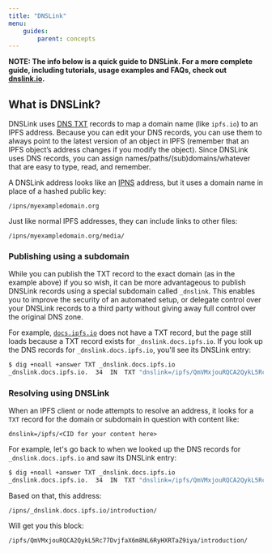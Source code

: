 ```yaml
---
title: "DNSLink"
menu:
    guides:
        parent: concepts
---
```


**NOTE: The info below is a quick guide to DNSLink. For a more complete guide, including tutorials, usage examples and FAQs, check out [dnslink.io](http://dnslink.io/).**

## What is DNSLink?

DNSLink uses [DNS TXT](https://en.wikipedia.org/wiki/TXT_record) records to map a domain name (like `ipfs.io`) to an IPFS address. Because you can edit your DNS records, you can use them to always point to the latest version of an object in IPFS (remember that an IPFS object’s address changes if you modify the object). Since DNSLink uses DNS records, you can assign names/paths/(sub)domains/whatever that are easy to type, read, and remember.

A DNSLink address looks like an [IPNS](/guides/concepts/ipns) address, but it uses a domain name in place of a hashed public key:

```
/ipns/myexampledomain.org
```

Just like normal IPFS addresses, they can include links to other files:

```
/ipns/myexampledomain.org/media/
```

### Publishing using a subdomain

While you can publish the TXT record to the exact domain (as in the example above) if you so wish, it can be more advantageous to publish DNSLink records using a special subdomain called `_dnslink`. This enables you to improve the security of an automated setup, or delegate control over your DNSLink records to a third party without giving away full control over the original DNS zone.

For example, [`docs.ipfs.io`](https://docs.ipfs.io) does not have a TXT record, but the page still loads
because a TXT record exists for `_dnslink.docs.ipfs.io`. If you look up the DNS records for `_dnslink.docs.ipfs.io`, you'll see its DNSLink entry:

```sh
$ dig +noall +answer TXT _dnslink.docs.ipfs.io
_dnslink.docs.ipfs.io.  34  IN  TXT "dnslink=/ipfs/QmVMxjouRQCA2QykL5Rc77DvjfaX6m8NL6RyHXRTaZ9iya"
```

### Resolving using DNSLink

When an IPFS client or node attempts to resolve an address, it looks for a `TXT` record for the domain or subdomain in question with content like:

```
dnslink=/ipfs/<CID for your content here>
```

For example, let's go back to when we looked up the DNS records for `_dnslink.docs.ipfs.io` and saw its DNSLink entry:

```sh
$ dig +noall +answer TXT _dnslink.docs.ipfs.io
_dnslink.docs.ipfs.io.  34  IN  TXT "dnslink=/ipfs/QmVMxjouRQCA2QykL5Rc77DvjfaX6m8NL6RyHXRTaZ9iya"
```

Based on that, this address:

```
/ipns/_dnslink.docs.ipfs.io/introduction/
```

Will get you this block:

```
/ipfs/QmVMxjouRQCA2QykL5Rc77DvjfaX6m8NL6RyHXRTaZ9iya/introduction/
```
